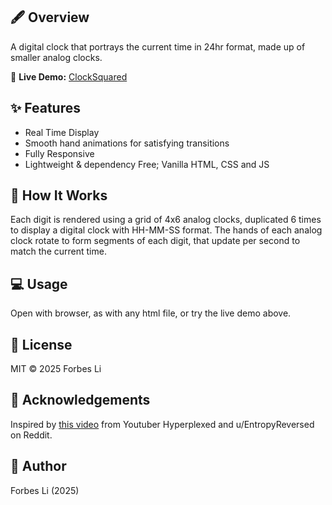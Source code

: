 ## 🖋️ Overview

A digital clock that portrays the current time in 24hr format, made up of smaller analog clocks.

🔗 **Live Demo:** [ClockSquared](https://stufedpanda.github.io/ClockSquared/)

## ✨ Features
- Real Time Display
- Smooth hand animations for satisfying transitions
- Fully Responsive
- Lightweight & dependency Free; Vanilla HTML, CSS and JS

## 🧠 How It Works

Each digit is rendered using a grid of 4x6 analog clocks, duplicated 6 times to display a digital clock with HH-MM-SS format. The hands of each analog clock rotate to form segments of each digit, that update per second to match the current time.

## 💻 Usage

Open with browser, as with any html file, or try the live demo above.

## 📄 License

MIT © 2025 Forbes Li

## 🙏 Acknowledgements

Inspired by [this video](https://www.youtube.com/watch?v=VUSCH7nQGIM&t=7s) from Youtuber Hyperplexed and u/EntropyReversed on Reddit.

## 👤 Author

Forbes Li (2025)
